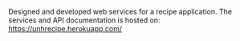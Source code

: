 Designed and developed web services for a recipe application.
The services and API documentation is hosted on: https://unhrecipe.herokuapp.com/
